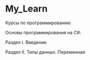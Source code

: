 # My_Learn
Курсы по программированию

Основы программирования на С#:

Раздел I. Введение

Раздел II. Типы данных. Переменная
